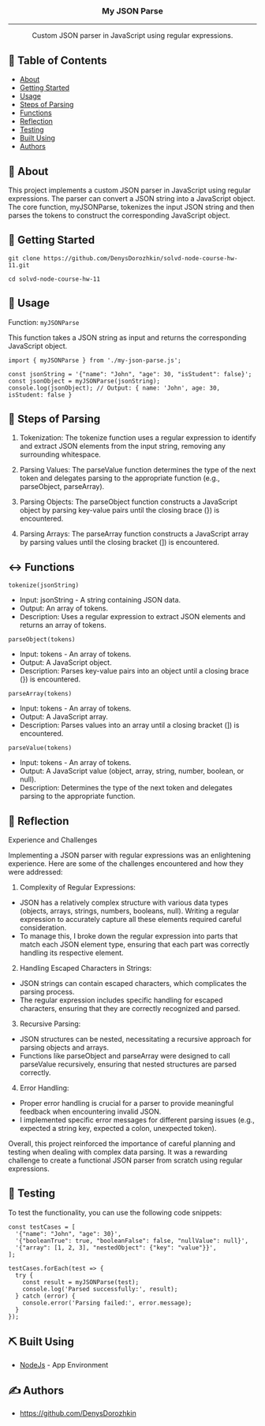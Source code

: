 <h3 align="center">My JSON Parse</h3>

---

<p align="center"> Custom JSON parser in JavaScript using regular expressions.
    <br> 
</p>

## 📝 Table of Contents

- [About](#about)
- [Getting Started](#getting_started)
- [Usage](#usage)
- [Steps of Parsing](#steps_of_parsing)
- [Functions](#functions)
- [Reflection](#reflection)
- [Testing](#testing)
- [Built Using](#built_using)
- [Authors](#authors)

## 🧐 About <a name = "about"></a>

This project implements a custom JSON parser in JavaScript using regular expressions. The parser can convert a JSON string into a JavaScript object. The core function, myJSONParse, tokenizes the input JSON string and then parses the tokens to construct the corresponding JavaScript object.

## 🏁 Getting Started <a name = "getting_started"></a>

```
git clone https://github.com/DenysDorozhkin/solvd-node-course-hw-11.git
```

```
cd solvd-node-course-hw-11
```

## 🎈 Usage <a name = "usage"></a>

Function: `myJSONParse`

This function takes a JSON string as input and returns the corresponding JavaScript object.

```
import { myJSONParse } from './my-json-parse.js';

const jsonString = '{"name": "John", "age": 30, "isStudent": false}';
const jsonObject = myJSONParse(jsonString);
console.log(jsonObject); // Output: { name: 'John', age: 30, isStudent: false }
```

## 🔧 Steps of Parsing <a name = "steps_of_parsing"></a>

1. Tokenization: The tokenize function uses a regular expression to identify and extract JSON elements from the input string, removing any surrounding whitespace.

2. Parsing Values: The parseValue function determines the type of the next token and delegates parsing to the appropriate function (e.g., parseObject, parseArray).

3. Parsing Objects: The parseObject function constructs a JavaScript object by parsing key-value pairs until the closing brace (}) is encountered.

4. Parsing Arrays: The parseArray function constructs a JavaScript array by parsing values until the closing bracket (]) is encountered.

## ↔ Functions <a name = "functions"></a>

`tokenize(jsonString)`

- Input: jsonString - A string containing JSON data.
- Output: An array of tokens.
- Description: Uses a regular expression to extract JSON elements and returns an array of tokens.

`parseObject(tokens)`

- Input: tokens - An array of tokens.
- Output: A JavaScript object.
- Description: Parses key-value pairs into an object until a closing brace (}) is encountered.

`parseArray(tokens)`

- Input: tokens - An array of tokens.
- Output: A JavaScript array.
- Description: Parses values into an array until a closing bracket (]) is encountered.

`parseValue(tokens)`

- Input: tokens - An array of tokens.
- Output: A JavaScript value (object, array, string, number, boolean, or null).
- Description: Determines the type of the next token and delegates parsing to the appropriate function.

## 🚀 Reflection <a name = "reflection"></a>

Experience and Challenges

Implementing a JSON parser with regular expressions was an enlightening experience. Here are some of the challenges encountered and how they were addressed:

1. Complexity of Regular Expressions:

- JSON has a relatively complex structure with various data types (objects, arrays, strings, numbers, booleans, null). Writing a regular expression to accurately capture all these elements required careful consideration.
- To manage this, I broke down the regular expression into parts that match each JSON element type, ensuring that each part was correctly handling its respective element.

2. Handling Escaped Characters in Strings:

- JSON strings can contain escaped characters, which complicates the parsing process.
- The regular expression includes specific handling for escaped characters, ensuring that they are correctly recognized and parsed.

3. Recursive Parsing:

- JSON structures can be nested, necessitating a recursive approach for parsing objects and arrays.
- Functions like parseObject and parseArray were designed to call parseValue recursively, ensuring that nested structures are parsed correctly.

4. Error Handling:

- Proper error handling is crucial for a parser to provide meaningful feedback when encountering invalid JSON.
- I implemented specific error messages for different parsing issues (e.g., expected a string key, expected a colon, unexpected token).

Overall, this project reinforced the importance of careful planning and testing when dealing with complex data parsing. It was a rewarding challenge to create a functional JSON parser from scratch using regular expressions.

## 🎉 Testing <a name = "testing"></a>

To test the functionality, you can use the following code snippets:

```
const testCases = [
  '{"name": "John", "age": 30}',
  '{"booleanTrue": true, "booleanFalse": false, "nullValue": null}',
  '{"array": [1, 2, 3], "nestedObject": {"key": "value"}}',
];

testCases.forEach(test => {
  try {
    const result = myJSONParse(test);
    console.log('Parsed successfully:', result);
  } catch (error) {
    console.error('Parsing failed:', error.message);
  }
});
```

## ⛏️ Built Using <a name = "built_using"></a>

- [NodeJs](https://nodejs.org/en/) - App Environment

## ✍️ Authors <a name = "authors"></a>

- https://github.com/DenysDorozhkin
